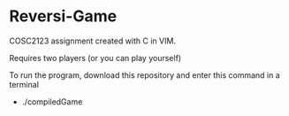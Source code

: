 # Reversi-Game  
  COSC2123 assignment created with C in VIM.
  
  Requires two players (or you can play yourself)
  
  To run the program, download this repository and enter this command in a terminal 
  - ./compiledGame

